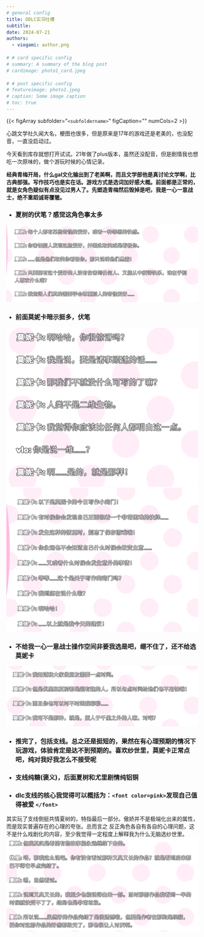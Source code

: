 ```yaml
---
# general config
title: DDLC实况吐槽
subtitle: 
date: 2024-07-21
authors:
  - viogami: author.png

# # card specific config
# summary: A summary of the blog post
# cardimage: photo1_card.jpeg

# # post specific config
# featureimage: photo1.jpeg
# caption: Some image caption
# toc: true
---
```

{{< figArray subfolder="`<subfoldername>`" figCaption="" numCols=2 >}}

心跳文学社久闻大名，梗图也很多，但是原来是17年的游戏还是老美的，也没配音，一直没启动过。

<!--more-->

今天看到库存就想打开试试。21年做了plus版本，虽然还没配音，但是剧情我也想吃一次原味的，做个游玩时候的心情记录。

**经典青梅开局，什么gal文化输出到了老美啊，而且文学部他是真讨论文学啊，比古典部强。写作技巧也是实在话。游戏方式是选词加好感大概。前面都是正常的，就是女角色疑似有点没见过男人了。先塑造青梅然后毁掉是吧，我是一心一意战士，绝不重蹈诚哥覆辙。**

- ### 夏树的伏笔？感觉这角色事太多

![alt text](./image/1.png)

- ### 前面莫妮卡暗示挺多，伏笔

![alt text](./image/2.png)
![alt text](./image/3.png)

- ### 不给我一心一意战士操作空间非要我选是吧，绷不住了，还不给选莫妮卡

![alt text](./image/4.png)

- ### 推完了，包括支线。总之还是挺短的，果然在有心理预期的情况下玩游戏，体验肯定是达不到预期的。喜欢纱世里，莫妮卡正常点吧，纯对我好我怎么不接受呢

- ### 支线纯糖(褒义)，后面夏树和尤里剧情纯铝铜

- ### dlc支线的核心我觉得可以概括为：`<font color=pink>`发现自己值得被爱 `</font>`

其实玩了支线倒挺共情夏树的，特指最后一部分。傲娇并不是极端化出来的属性，而是现实普遍存在的心理的夸张。总而言之
反正角色各自有各自的心理问题，这不是什么戏剧化的内容，至少我觉得一定程度上解释我为什么无脑选纱世里。
![alt text](./image/5.png)

<script src="https://giscus.app/client.js"
        data-repo="viogami/blog"
        data-repo-id="R_kgDOORWDyA"
        data-category="Announcements"
        data-category-id="DIC_kwDOORWDyM4Conxc"
        data-mapping="pathname"
        data-strict="0"
        data-reactions-enabled="1"
        data-emit-metadata="0"
        data-input-position="top"
        data-theme="preferred_color_scheme"
        data-lang="zh-CN"
        crossorigin="anonymous"
        async>
</script>
